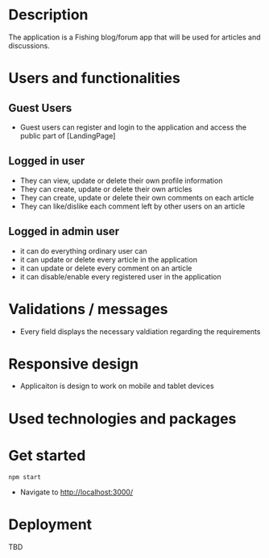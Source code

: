 # Description
 
The application is a Fishing blog/forum app that will be used for articles and discussions.

# Users and functionalities

## Guest Users 

* Guest users can register and login to the application and access the public part of [LandingPage]


## Logged in user

* They can view, update or delete their own profile information
* They can create, update or delete their own articles
* They can create, update or delete their own comments on each article
* They can like/dislike each comment left by other users on an article


## Logged in admin user

* it can do everything ordinary user can
* it can update or delete every article in the application
* it can update or delete every comment on an article
* it can disable/enable every registered user in the application


# Validations / messages

* Every field displays the necessary valdiation regarding the requirements


# Responsive design

* Applicaiton is design to work on mobile and tablet devices 


# Used technologies and packages


# Get started

```
npm start
```
* Navigate to [http://localhost:3000/](http://localhost:3000/)

# Deployment

TBD
